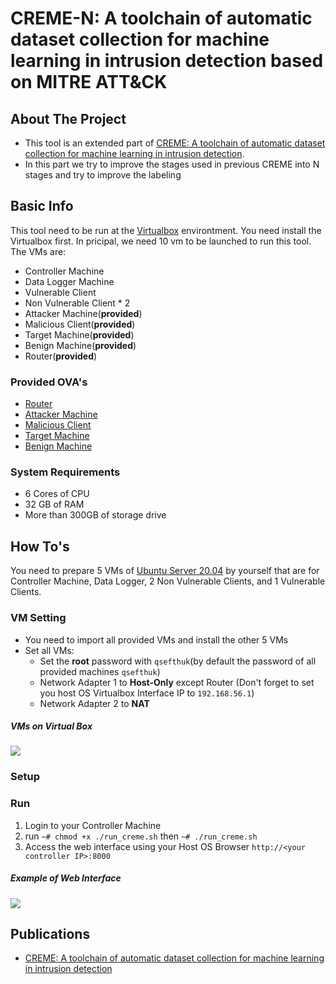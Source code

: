 # CREME-N: A toolchain of automatic dataset collection for machine learning in intrusion detection based on MITRE ATT&CK

<!-- ABOUT THE PROJECT -->
## About The Project

* This tool is an extended part of [CREME: A toolchain of automatic dataset collection for machine learning in intrusion detection](https://github.com/buihuukhoi/CREME).
* In this part we try to improve the stages used in previous CREME into N stages and try to improve the labeling


## Basic Info
This tool need to be run at the [Virtualbox](https://www.virtualbox.org/wiki/Downloads) environtment. You need install the Virtualbox first. In pricipal, we need 10 vm to be launched to run this tool. The VMs are:
* Controller Machine
* Data Logger Machine
* Vulnerable Client
* Non Vulnerable Client * 2
* Attacker Machine(**provided**)
* Malicious Client(**provided**) 
* Target Machine(**provided**)
* Benign Machine(**provided**)
* Router(**provided**)

### Provided OVA's
* [Router](https://drive.google.com/file/d/1IT0w5QxJlWIou4cPKWEOSIxhbEmAkrmE/view?usp=sharing)
* [Attacker Machine](https://drive.google.com/file/d/1zJa7NnR6H2pGFx0Q9ltlyAwFAp_yWXJo/view?usp=sharing)
* [Malicious Client](https://drive.google.com/file/d/1XNrXRrvk_iuqcQ2f0RLz9kHkoJ-vbnWs/view)
* [Target Machine](https://drive.google.com/file/d/1dbUNo7AUhTCz18CiBB82nkYE-fh_UN3V/view)
* [Benign Machine](https://drive.google.com/file/d/1JqF4WyBSz0L63DT6cHBargdjtqb7UHld/view)

### System Requirements
* 6 Cores of CPU
* 32 GB of RAM
* More than 300GB of storage drive



<!-- GETTING STARTED -->
## How To's
You need to prepare 5 VMs of [Ubuntu Server 20.04](https://ubuntu.com/download/server) by yourself that are for Controller Machine, Data Logger, 2 Non Vulnerable Clients, and 1 Vulnerable Clients. 

### VM Setting
* You need to import all provided VMs and install the other 5 VMs
* Set all VMs:
    * Set the **root** password with `qsefthuk`(by default the password of all provided machines `qsefthuk`)
    * Network Adapter 1 to **Host-Only** except Router (Don't forget to set you host OS Virtualbox Interface IP to `192.168.56.1`)
    * Network Adapter 2 to **NAT**



##### VMs on Virtual Box
![](https://i.imgur.com/R4FWhjS.png)

### Setup
### Run
1. Login to your Controller Machine 
2. run  `~# chmod +x ./run_creme.sh` then `~# ./run_creme.sh`
3. Access the web interface using your Host OS Browser `http://<your controller IP>:8000`

##### Example of Web Interface
![](https://i.imgur.com/5xTMXRn.png)




<!-- Dataset -->
<!--## Generated Dataset

The dataset can be found at [here](https://drive.google.com/drive/folders/1bEsx64H2vogJKgI_OTVQ8n71VahtLxz5?usp=sharing)-->

## Publications
* [CREME: A toolchain of automatic dataset collection for machine learning in intrusion detection](https://www.sciencedirect.com/science/article/abs/pii/S1084804521002137)
